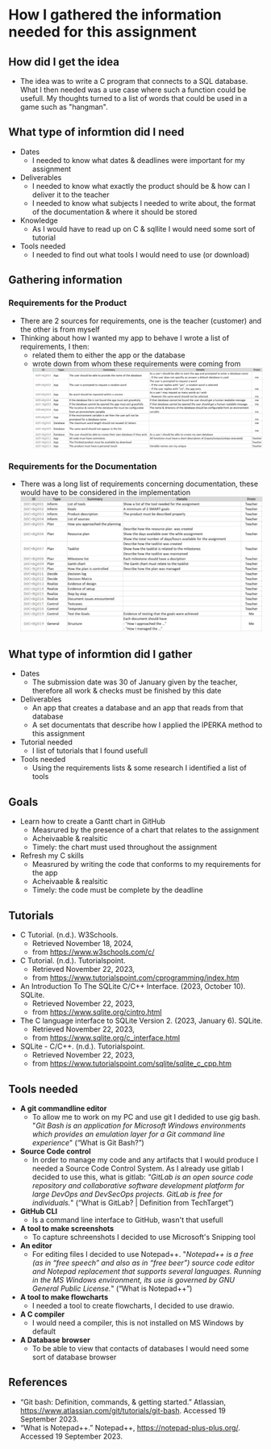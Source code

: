 # How I gathered the information needed for this assignment

## How did I get the idea
* The idea was to write a C program that connects to a SQL database. What I then needed was a use case where such a function could be usefull. My thoughts turned to a list of words that could be used in a game such as "hangman".

## What type of informtion did I need
* Dates
  * I needed to know what dates & deadlines were important for my assignment
* Deliverables
  * I needed to know what exactly the product should be & how can I deliver it to the teacher
  * I needed to know what subjects I needed to write about, the format of the documentation & where it should be stored 
* Knowledge
  * As I would have to read up on C & sqllite I would need some sort of tutorial
* Tools needed
  * I needed to find out what tools I would need to use (or download)

## Gathering information
### Requirements for the Product
* There are 2 sources for requirements, one is the teacher (customer) and the other is from myself
* Thinking about how I wanted my app to behave I wrote a list of requirements, I then:
  * related them to either the app or the database 
  * wrote down from whom these requirements were coming from  
![requirements][product]

### Requirements for the Documentation
* There was a long list of requirements concerning documentation, these would have to be considered in the implementation
![requirements][documentation]


## What type of informtion did I gather
* Dates
  * The submission date was 30 of January given by the teacher, therefore all work & checks must be finished by this date
* Deliverables
  * An app that creates a database and an app that reads from that database
  * A set documentats that describe how I applied the IPERKA method to this assignment 
* Tutorial needed
  * I list of tutorials that I found usefull
* Tools needed
  * Using the requirements lists & some research I identified a list of tools

## Goals
* Learn how to create a Gantt chart in GitHub
  * Measrured by the presence of a chart that relates to the assignment
  * Acheivaable & realsitic
  * Timely: the chart must used throughout the assignment
* Refresh my C skills
  * Measrured by writing the code that conforms to my requirements for the app
  * Acheivaable & realsitic
  * Timely: the code must be complete by the deadline

## Tutorials
* C Tutorial. (n.d.). W3Schools. 
  * Retrieved November 18, 2024, 
  * from https://www.w3schools.com/c/
* C Tutorial. (n.d.). Tutorialspoint. 
  * Retrieved November 22, 2023, 
  * from https://www.tutorialspoint.com/cprogramming/index.htm
* An Introduction To The SQLite C/C++ Interface. (2023, October 10). SQLite.
  * Retrieved November 22, 2023, 
  * from https://www.sqlite.org/cintro.html
* The C language interface to SQLite Version 2. (2023, January 6). SQLite.
  * Retrieved November 22, 2023,
  * from https://www.sqlite.org/c_interface.html
* SQLite - C/C++. (n.d.). Tutorialspoint. 
  * Retrieved November 22, 2023, 
  * from https://www.tutorialspoint.com/sqlite/sqlite_c_cpp.htm

## Tools needed
* **A git commandline editor**
  * To allow me to work on my PC and use git I dedided to use gig bash. "_Git Bash is an application for Microsoft Windows environments which provides an emulation layer for a Git command line experience_" (“What is Git Bash?”)
* **Source Code control**
  * In order to manage my code and any artifacts that I would produce I needed a Source Code Control System. As I already use gitlab I decided to use this, what is gitlab: _"GitLab is an open source code repository and collaborative software development platform for large DevOps and DevSecOps projects. GitLab is free for individuals._" (“What is GitLab? | Definition from TechTarget”)
* **GitHub CLI**
  * Is a command line interface to GitHub, wasn't that usefull
* **A tool to make screenshots**
  * To capture schreenshots I decided to use Microsoft's Snipping tool
* **An editor**
  * For editing files I decided to use Notepad++. "_Notepad++ is a free (as in “free speech” and also as in “free beer”) source code editor and Notepad replacement that supports several languages. Running in the MS Windows environment, its use is governed by GNU General Public License._" (“What is Notepad++”)
* **A tool to make flowcharts**
  * I needed a tool to create flowcharts, I decided to use drawio.
* **A C compiler**
  * I would need a compiler, this is not installed on MS Windows by default
* **A Database browser**
  * To be able to view that contacts of databases I would need some sort of database browser



## References
* “Git bash: Definition, commands, & getting started.” Atlassian, https://www.atlassian.com/git/tutorials/git-bash. Accessed 19 September 2023.
* “What is Notepad++.” Notepad++, https://notepad-plus-plus.org/. Accessed 19 September 2023.




[documentation]: ../02_resources/images/analyze-requirements-documentation.JPG
[product]: ../02_resources/images/analyze-requirements-product.JPG